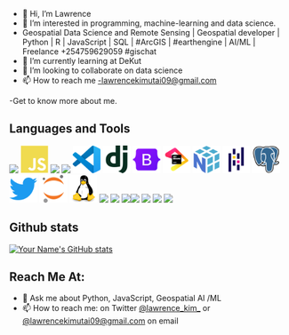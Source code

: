 - 👋 Hi, I’m Lawrence
- 👀 I’m interested in programming, machine-learning and data science.
-  Geospatial Data Science and Remote Sensing | Geospatial developer | Python | R | JavaScript | SQL | #ArcGIS | #earthengine | AI/ML | Freelance +254759629059 #gischat
- 🌱 I’m currently learning at DeKut
- 💞️ I’m looking to collaborate on data science
- 📫 How to reach me -lawrencekimutai09@gmail.com

-Get to know more about me.
 ## Languages and Tools
 
 <img height=50 src="https://cdn.jsdelivr.net/gh/devicons/devicon/icons/python/python-original.svg"/> <img height=50 src="https://github.com/devicons/devicon/blob/master/icons/javascript/javascript-plain.svg" /> <img height=50 src="https://cdn.jsdelivr.net/gh/devicons/devicon/icons/git/git-plain.svg"/> <img height=50 src="https://cdn.jsdelivr.net/gh/devicons/devicon/icons/github/github-original.svg"/> <img height=50 
src="https://github.com/devicons/devicon/blob/master/icons/vscode/vscode-original.svg" /> <img height=50 
src="https://github.com/devicons/devicon/blob/master/icons/django/django-plain.svg" /> <img height=50 
src="https://github.com/devicons/devicon/blob/master/icons/bootstrap/bootstrap-original.svg" /> <img height=50 
src="https://github.com/devicons/devicon/blob/master/icons/jetbrains/jetbrains-original.svg" /> <img height=50 
src="https://github.com/devicons/devicon/blob/master/icons/numpy/numpy-original.svg" /> <img height=50 
src="https://github.com/devicons/devicon/blob/master/icons/pandas/pandas-original.svg" /> <img height=50 
src="https://github.com/devicons/devicon/blob/master/icons/postgresql/postgresql-original.svg" /> <img height=50 
src="https://github.com/devicons/devicon/blob/master/icons/twitter/twitter-original.svg" /> <img height=50 
src="https://github.com/devicons/devicon/blob/master/icons/jupyter/jupyter-original.svg" /> <img height=50 
src="https://github.com/devicons/devicon/blob/master/icons/linux/linux-original.svg" /> <img height=50 
src="https://assets.website-files.com/61b3a482c8531b1b59d1d777/61f33c7e8911db2b4b7c0222_Dash.png" /> <img height=50 
src="https://corevaluetech.com/wp-content/uploads/2023/03/leaflet.png" /> <img height=50 
src="https://autogis-site.readthedocs.io/en/2019/_images/OSM_logo.png" /><img height=50 
src="https://upload.wikimedia.org/wikipedia/commons/9/91/QGIS_logo_new.svg" /> <img height=50 
src="https://geopandas.org/en/stable/_images/geopandas_logo.png" /> <img height=50 
src="https://earthengine.google.com/static/images/earth-engine-logo.png" /> <img height=50 
src="https://geoplaza.vu.nl/cms/wp-content/uploads/2021/09/Logo_ArcMap_transparent-768x372.png" />


## Github stats 

[![Your Name's GitHub stats](https://github-readme-stats.vercel.app/api?username=KimutaiLawrence&show_icons=true&theme=dark)](https://github.com/anuraghazra/github-readme-stats)


<!-- ## Graph

[![My Github activity graph](https://github-readme-activity-graph.cyclic.app/graph?username=KimutaiLawrence&theme=github-compact&hide_border=true)](https://github.com/KimutaiLawrence) -->



## Reach Me At:

- 💬 Ask me about Python, JavaScript, Geospatial AI /ML
- 📫 How to reach me: on Twitter [@lawrence_kim_](https://twitter.com/lawrence_kim_) or [@lawrencekimutai09@gmail.com](lawrencekimutai09@gmail.com) on email



<!---
KimutaiLawrence/KimutaiLawrence is a ✨ special ✨ repository because its `README.md` (this file) appears on your GitHub profile.
You can click the Preview link to take a look at your changes.
--->
